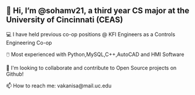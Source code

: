 ## 👋 Hi, I’m @sohamv21, a third year CS major at the University of Cincinnati (CEAS)
<p> 💻 I have held previous co-op positions @ KFI Engineers as a Controls Engineering Co-op <p>
<p> 🖱️ Most experienced with Python,MySQL,C++,AutoCAD and HMI Software </p>
<p> 👯 I'm looking to collaborate and contribute to Open Source projects on Github! <p>
<p> 📫 How to reach me: vakanisa@mail.uc.edu</p>
<!--
**sohamv21/sohamv21** is a ✨ _special_ ✨ repository because its `README.md` (this file) appears on your GitHub profile.

Here are some ideas to get you started:

- 🔭 I’m currently working on ...
- 🌱 I’m currently learning ...
- 👯 I’m looking to collaborate on ...
- 🤔 I’m looking for help with ...
- 💬 Ask me about ...
- 📫 How to reach me: ...
- 😄 Pronouns: ...
- ⚡ Fun fact: ...
-->
